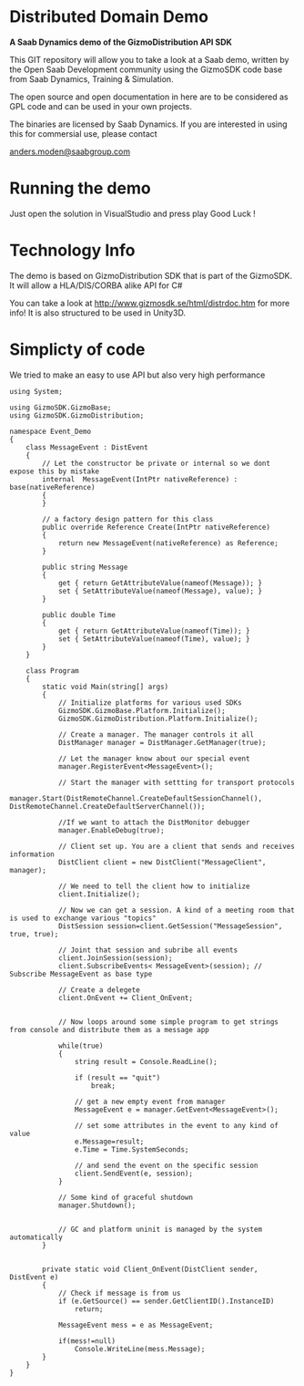 Distributed Domain Demo
==================

<B>A Saab Dynamics demo of the GizmoDistribution API SDK</B>

This GIT repository will allow you to take a look at a Saab demo, written by the Open Saab Development community using the GizmoSDK code base from Saab Dynamics, Training & Simulation. 

The open source and open documentation in here are to be considered as GPL code and can be used in your own projects.

The binaries are licensed by Saab Dynamics. If you are interested in using this for commersial use, please contact 

anders.moden@saabgroup.com



Running the demo
================

Just open the solution in VisualStudio and press play
Good Luck !


Technology Info
===============

The demo is based on GizmoDistribution SDK that is part of the GizmoSDK. It will allow a HLA/DIS/CORBA alike API for C#

You can take a look at http://www.gizmosdk.se/html/distrdoc.htm for more info! It is also structured to be used in Unity3D.

Simplicty of code
=================

We tried to make an easy to use API but also very high performance

    
    using System;

    using GizmoSDK.GizmoBase;
    using GizmoSDK.GizmoDistribution;

    namespace Event_Demo
    {
        class MessageEvent : DistEvent
        {
            // Let the constructor be private or internal so we dont expose this by mistake
            internal  MessageEvent(IntPtr nativeReference) : base(nativeReference)
            {
            }

            // a factory design pattern for this class
            public override Reference Create(IntPtr nativeReference)
            {
                return new MessageEvent(nativeReference) as Reference;
            }

            public string Message
            {
                get { return GetAttributeValue(nameof(Message)); }
                set { SetAttributeValue(nameof(Message), value); }
            }

            public double Time
            {
                get { return GetAttributeValue(nameof(Time)); }
                set { SetAttributeValue(nameof(Time), value); }
            }
        }

        class Program
        {
            static void Main(string[] args)
            {
                // Initialize platforms for various used SDKs
                GizmoSDK.GizmoBase.Platform.Initialize();
                GizmoSDK.GizmoDistribution.Platform.Initialize();

                // Create a manager. The manager controls it all
                DistManager manager = DistManager.GetManager(true);

                // Let the manager know about our special event
                manager.RegisterEvent<MessageEvent>();

                // Start the manager with settting for transport protocols
                manager.Start(DistRemoteChannel.CreateDefaultSessionChannel(), DistRemoteChannel.CreateDefaultServerChannel());

                //If we want to attach the DistMonitor debugger
                manager.EnableDebug(true);

                // Client set up. You are a client that sends and receives information
                DistClient client = new DistClient("MessageClient", manager);

                // We need to tell the client how to initialize
                client.Initialize();

                // Now we can get a session. A kind of a meeting room that is used to exchange various "topics"
                DistSession session=client.GetSession("MessageSession", true, true);

                // Joint that session and subribe all events
                client.JoinSession(session);
                client.SubscribeEvents< MessageEvent>(session); // Subscribe MessageEvent as base type

                // Create a delegete
                client.OnEvent += Client_OnEvent;


                // Now loops around some simple program to get strings from console and distribute them as a message app

                while(true)
                {
                    string result = Console.ReadLine();

                    if (result == "quit")
                        break;

                    // get a new empty event from manager
                    MessageEvent e = manager.GetEvent<MessageEvent>();

                    // set some attributes in the event to any kind of value
                    e.Message=result;
                    e.Time = Time.SystemSeconds;

                    // and send the event on the specific session
                    client.SendEvent(e, session);
                }

                // Some kind of graceful shutdown
                manager.Shutdown();


                // GC and platform uninit is managed by the system automatically
            }


            private static void Client_OnEvent(DistClient sender, DistEvent e)
            {
                // Check if message is from us
                if (e.GetSource() == sender.GetClientID().InstanceID)
                    return;

                MessageEvent mess = e as MessageEvent;

                if(mess!=null)
                    Console.WriteLine(mess.Message);
            }
        }
    }
